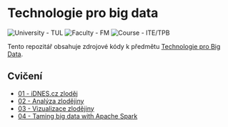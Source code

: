 # Technologie pro big data
<p>
    <img src="https://img.shields.io/badge/University%20-TUL-5948AD?labelColor=black&style=for-the-badge" alt="University - TUL" />
    <img src="https://img.shields.io/badge/Faculty%20-FM-ea7603?labelColor=black&style=for-the-badge" alt="Faculty - FM" />
    <img src="https://img.shields.io/badge/Course%20-NTI%2FWEA-f1e05a?labelColor=black&style=for-the-badge" alt="Course - ITE/TPB" />
</p>

Tento repozitář obsahuje zdrojové kódy k předmětu [Technologie pro Big Data](https://stag.tul.cz/ects/fakulty/FM/ITE/TPB).

## Cvičení

* [01 - iDNES.cz zloděj](01_idnes_scraper/README.md)
* [02 - Analýza zlodějiny](02_analyza_data/README.md)
* [03 - Vizualizace zlodějiny](03_visualize_data/README.md)
* [04 - Taming big data with Apache Spark](04_apache_spark/README.md)